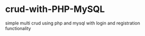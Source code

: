 # crud-with-PHP-MySQL
simple multi crud using php and mysql with login and registration functionality 

